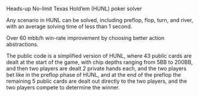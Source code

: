 Heads-up No-limit Texas Hold’em (HUNL) poker solver

Any scenario in HUNL can be solved, including preflop, flop, turn, and river, with an average solving time of less than 1 second.

Over 60 mbb/h win-rate improvement by choosing better action abstractions.

The public code is a simplified version of HUNL, where 43 public cards are dealt at the start of the game, with chip depths ranging from 5BB to 200BB, and then two players are dealt 2 private hands each, and the two players bet like in the preflop phase of HUNL, and at the end of the preflop the remaining 5 public cards are dealt out directly to the two players, and the two players compete to determine the winner.

